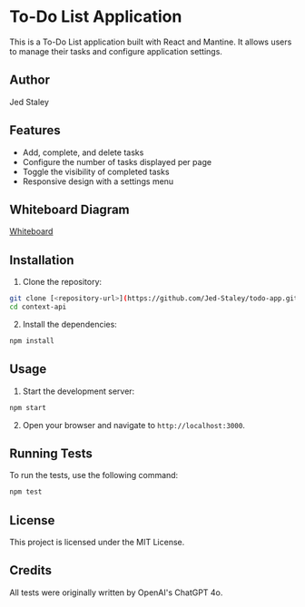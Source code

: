 # To-Do List Application

This is a To-Do List application built with React and Mantine. It allows users to manage their tasks and configure application settings.

## Author

Jed Staley

## Features

- Add, complete, and delete tasks
- Configure the number of tasks displayed per page
- Toggle the visibility of completed tasks
- Responsive design with a settings menu

## Whiteboard Diagram

[Whiteboard](./Whiteboard.png)

## Installation

1. Clone the repository:

```bash
git clone [<repository-url>](https://github.com/Jed-Staley/todo-app.git)
cd context-api
```

2. Install the dependencies:

```bash
npm install
```

## Usage

1. Start the development server:

  ```bash
  npm start
  ```

2. Open your browser and navigate to `http://localhost:3000`.

## Running Tests

To run the tests, use the following command:

```bash
npm test
```

## License

This project is licensed under the MIT License.

## Credits

All tests were originally written by OpenAI's ChatGPT 4o.
